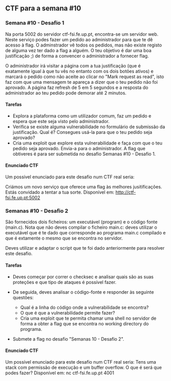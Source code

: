 ## CTF para a semana #10

### Semana #10 - Desafio 1

Na porta 5002 do servidor ctf-fsi.fe.up.pt, encontra-se um servidor web.
Neste serviço podes fazer um pedido ao administrador para que te dê acesso à flag. O adminstrador vê todos os pedidos, mas não existe registo de alguma vez ter dado a flag a alguém. O teu objetivo é dar uma boa justificação ;) de forma a convencer o administrador a fornecer flag.

O administrador irá visitar a  página com a tua justificação (que é exatamente igual à que tu vês no entanto com os dois botões ativos) e marcará o pedido como não aceite ao clicar no "Mark request as read", isto faz com que uma mensagem te apareça a dizer que o teu pedido não foi aprovado. A página faz refresh de 5 em 5 segundos e a resposta do administrador ao teu pedido pode demorar até 2 minutos.

#### Tarefas

- Explora a plataforma como um utilizador comum, faz um pedido e espera que este seja visto pelo administrador.
- Verifica se existe alguma vulnerabilidade no formulário de submissão da justificação. Qual é? Consegues usá-la para que o teu pedido seja aprovado?
- Cria uma exploit que explore esta vulnerabilidade e faça com que o teu pedido seja aprovado. Envia-a para o administrador. A flag que obtiveres é para ser submetida no desafio Semanas #10 - Desafio 1.

#### Enunciado CTF

Um possível enunciado para este desafio num CTF real seria:

Criámos um novo serviço que oferece uma flag às melhores jusitificações. Estás convidado a tentar a tua sorte. Disponível em: http://ctf-fsi.fe.up.pt:5002

### Semanas #10 - Desafio 2

São fornecidos dois ficheiros: um executável (program) e o código fonte (main.c). Nota que não deves compilar o ficheiro main.c: deves utilizar o executável que é te dado que corresponde ao programa main.c compilado e que é extamente o mesmo que se encontra no servidor.

Deves utilizar e adaptar o script que te foi dado anteriormente para resolver este desafio.

#### Tarefas

- Deves começar por correr o checksec e analisar quais são as suas proteções e que tipo de ataques é possível fazer.

- De seguida, deves analisar o código-fonte e responder às seguinte questões:

    - Qual é a linha do código onde a vulnerabilidade se encontra?
    - O que é que a vulnerabilidade permite fazer?
    - Cria uma exploit que te permita chamar uma shell no servidor de forma a obter a flag que se encontra no working directory do programa.

- Submete a flag no desafio "Semanas 10 - Desafio 2".

#### Enunciado CTF

Um possível enunciado para este desafio num CTF real seria: Tens uma stack com permissão de execução e um buffer overflow. O que é será que podes fazer? Disponível em: nc ctf-fsi.fe.up.pt 4001